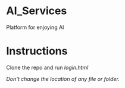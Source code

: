 # AI_Services
Platform for enjoying AI

# Instructions
Clone the repo and run *login.html*

*Don't change the location of any file or folder.*
